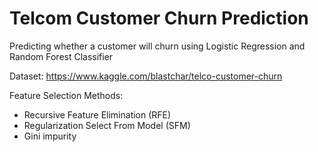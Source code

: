# Telcom Customer Churn Prediction
Predicting whether a customer will churn using Logistic Regression and Random Forest Classifier

Dataset: https://www.kaggle.com/blastchar/telco-customer-churn

Feature Selection Methods:
- Recursive Feature Elimination (RFE)
- Regularization Select From Model (SFM)
- Gini impurity

